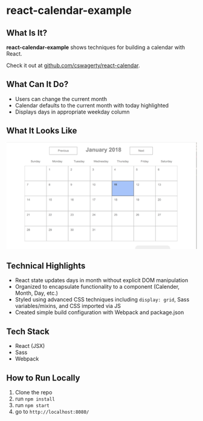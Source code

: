 # react-calendar-example

## What Is It? 

**react-calendar-example** shows techniques for building a calendar with React.

Check it out at [github.com/cswagerty/react-calendar](https://github.com/cswagerty/react-calendar).

## What Can It Do?

- Users can change the current month
- Calendar defaults to the current month with today highlighted
- Displays days in appropriate weekday column

## What It Looks Like
![Screenshot](react-calendar-screenshot.png)

## Technical Highlights

- React state updates days in month without explicit DOM manipulation
- Organized to encapsulate functionality to a component (Calender, Month, Day, etc.)
- Styled using advanced CSS techniques including `display: grid`, Sass variables/mixins, and CSS imported via JS
- Created simple build configuration with Webpack and package.json

## Tech Stack

- React (JSX)
- Sass
- Webpack

## How to Run Locally

1. Clone the repo
2. run `npm install`
3. run `npm start`
4. go to `http://localhost:8080/`

